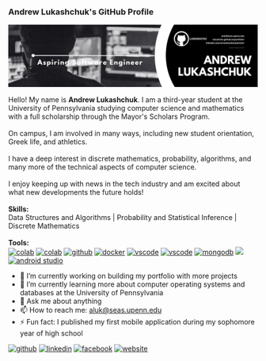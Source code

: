 ### Andrew Lukashchuk's GitHub Profile

![Andrew Lukashchuk](https://raw.githubusercontent.com/lukashchu/lukashchu/main/aspiring-software-engineer.jpg)

Hello! My name is **Andrew Lukashchuk**. I am a third-year student at the University of Pennsylvania studying computer science and mathematics with a full scholarship through the Mayor's Scholars Program.<br>
<br>
On campus, I am involved in many ways, including new student orientation, Greek life, and athletics.<br>
<br>
I have a deep interest in discrete mathematics, probability, algorithms, and many more of the technical aspects of computer science.<br>
<br>
I enjoy keeping up with news in the tech industry and am excited about what new developments the future holds!<br>
<br>
**Skills:**<br>
Data Structures and Algorithms | Probability and Statistical Inference | Discrete Mathematics<br>
<br>
**Tools:**<br>
[<img src='https://git-scm.com/images/logos/downloads/Git-Icon-1788C.png' alt='colab' height='40'>](https://git-scm.com/)
[<img src='https://upload.wikimedia.org/wikipedia/commons/thumb/9/93/Amazon_Web_Services_Logo.svg/150px-Amazon_Web_Services_Logo.svg.png' alt='colab' height='40'>](https://aws.amazon.com/)
[<img src='https://upload.wikimedia.org/wikipedia/commons/thumb/c/c2/GitHub_Invertocat_Logo.svg/200px-GitHub_Invertocat_Logo.svg.png' alt='github' height='40'>](https://github.com/)
[<img src='https://images.crunchbase.com/image/upload/c_lpad,f_auto,q_auto:eco,dpr_1/ywjqppks5ffcnbfjuttq' alt='docker' height='40'>](https://www.docker.com/)
[<img src='https://upload.wikimedia.org/wikipedia/commons/thumb/9/9a/Visual_Studio_Code_1.35_icon.svg/75px-Visual_Studio_Code_1.35_icon.svg.png' alt='vscode' height='40'>](https://code.visualstudio.com/)
[<img src='https://pandas.pydata.org/static/img/pandas_mark.svg' alt='vscode' height='40'>](https://pandas.pydata.org/)
[<img src='https://images.crunchbase.com/image/upload/c_lpad,f_auto,q_auto:eco,dpr_1/erkxwhl1gd48xfhe2yld' alt='mongodb' height='40'>](https://www.mongodb.com/)
[<img src='https://cdn.icon-icons.com/icons2/2699/PNG/512/apache_spark_logo_icon_170560.png' height='40'>](https://spark.apache.org/)
[<img src='https://upload.wikimedia.org/wikipedia/commons/thumb/9/95/Android_Studio_Icon_3.6.svg/512px-Android_Studio_Icon_3.6.svg.png?20210301045217' alt='android studio' height='40'>](https://developer.android.com/studio)

- 🔭 I’m currently working on building my portfolio with more projects
- 🌱 I’m currently learning more about computer operating systems and databases at the University of Pennsylvania
- 💬 Ask me about anything
- 📫 How to reach me: aluk@seas.upenn.edu
- ⚡ Fun fact: I published my first mobile application during my sophomore year of high school

[<img src='https://cdn.jsdelivr.net/npm/simple-icons@3.0.1/icons/github.svg' alt='github' height='40'>](https://github.com/lukashchu) [<img src='https://cdn.jsdelivr.net/npm/simple-icons@3.0.1/icons/linkedin.svg' alt='linkedin' height='40'>](https://www.linkedin.com/in/andrewlukashchuk/) [<img src='https://simpleicons.org/icons/facebook.svg' alt='facebook' height='40'>](https://www.facebook.com/lukashchu) [<img src='https://cdn.jsdelivr.net/npm/simple-icons@3.0.1/icons/icloud.svg' alt='website' height='40'>](https://lukashchu.github.io/portfolio/)
